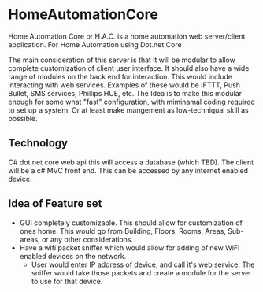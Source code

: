 # HomeAutomationCore
Home Automation Core or H.A.C. is a home automation web server/client application. For Home Automation using Dot.net Core

The main consideration of this server is that it will be modular to allow complete customization of client user interface. It should also have a wide range of modules on the back end for interaction. This would include interacting with web services. Examples of these would be IFTTT, Push Bullet, SMS services, Phillips HUE, etc. 
The Idea is to make this modular enough for some what "fast" configuration, with miminamal coding required to set up a system. Or at least make mangement as low-techniqual skill as possible.

## Technology
C# dot net core web api this will access a database (which TBD). The client will be a c# MVC front end. This can be accessed by any internet enabled device.

## Idea of Feature set
 * GUI completely customizable. This should allow for customization of ones home. This would go from Building, Floors, Rooms, Areas, Sub-areas, or any other considerations. 
 * Have a wifi packet sniffer which would allow for adding of new WiFi enabled devices on the network.
    - User would enter IP address of device, and call it's web service. The sniffer would take those packets and create a module for the server to use for that device. 
